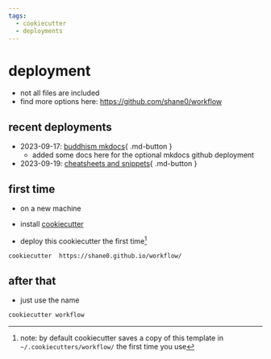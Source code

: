```yaml
---
tags:
  - cookiecutter 
  - deployments 
---
```

# deployment

- not all files are included
- find more options here: <https://github.com/shane0/workflow>  

## recent deployments

- 2023-09-17: [buddhism mkdocs](https://shane0.github.io/buddhism/){ .md-button }
  - added some docs here for the optional mkdocs github deployment
- 2023-09-19: [cheatsheets and snippets](https://shane0.github.io/cheatsheets/){ .md-button }

## first time

- on a new machine

- install [cookiecutter](https://github.com/cookiecutter/cookiecutter)
- deploy this cookiecutter the first time[^1]

```sh
cookiecutter  https://shane0.github.io/workflow/  
```

## after that

- just use the name

```sh
cookiecutter workflow 
```

[^1]: note: by default cookiecutter  saves a copy of this template in  `~/.cookiecutters/workflow/` the first time you use
